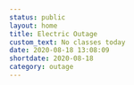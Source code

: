 ```yaml
---
status: public
layout: home
title: Electric Outage
custom_text: No classes today
date: 2020-08-18 13:08:09
shortdate: 2020-08-18
category: outage
---
```

